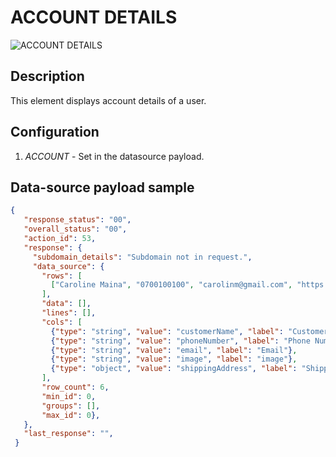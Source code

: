 # ACCOUNT DETAILS

![ACCOUNT DETAILS](https://i.postimg.cc/BnP8f1Wz/Screenshot-2022-12-19-142135.png)

## Description

This element displays account details of a user.

## Configuration

1. *ACCOUNT* - Set in the datasource payload.

## Data-source payload sample

``` json
{
   "response_status": "00",
   "overall_status": "00",
   "action_id": 53,
   "response": {
     "subdomain_details": "Subdomain not in request.",
     "data_source": {
       "rows": [
         ["Caroline Maina", "0700100100", "carolinm@gmail.com", "https://i.pinimg.com/474x/6e/52/c7/6e52c7fe2447e34bc447b027cc20ea7d.jpg",  {"p.o box": "1020-30100 Eldoret, KE", "building": "Biashara Mall 3rd Floor", "room": "Room - 12", "town": "Eldoret"}]
       ],
       "data": [],
       "lines": [],
       "cols": [
         {"type": "string", "value": "customerName", "label": "Customer Name"},
         {"type": "string", "value": "phoneNumber", "label": "Phone Number"},
         {"type": "string", "value": "email", "label": "Email"},
         {"type": "string", "value": "image", "label": "image"},
         {"type": "object", "value": "shippingAddress", "label": "Shipping Address"},
       ],
       "row_count": 6,
       "min_id": 0,
       "groups": [],
       "max_id": 0},
   },
   "last_response": "",
 }
```
